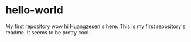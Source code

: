 # hello-world
My first repository
wow hi
Huangzesen's here.
This is my first repository's readme.
It seems to be pretty cool.
